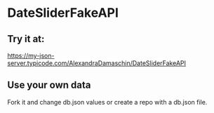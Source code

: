 # DateSliderFakeAPI

## Try it at: 
https://my-json-server.typicode.com/AlexandraDamaschin/DateSliderFakeAPI

## Use your own data
Fork it and change db.json values or create a repo with a db.json file.
